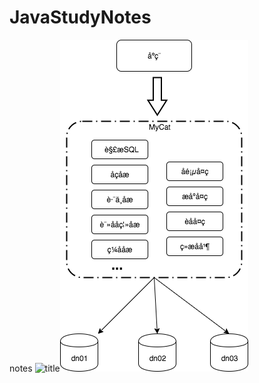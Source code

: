 # JavaStudyNotes
notes
![title](https://i.loli.net/2019/08/09/1O52FhIGUQBH6w7.png)![title](.local/static/2019/7/5/MyCat.1565359676465.png)